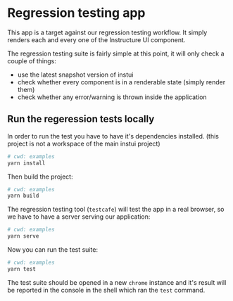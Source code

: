 # Regression testing app

This app is a target against our regression testing workflow. It simply renders each and every one of the Instructure UI component.

The regression testing suite is fairly simple at this point, it will only check a couple of things:

- use the latest snapshot version of instui
- check whether every component is in a renderable state (simply render them)
- check whether any error/warning is thrown inside the application

## Run the regeression tests locally

In order to run the test you have to have it's dependencies installed. (this project is not a workspace of the main instui project)

```sh
# cwd: examples
yarn install
```

Then build the project:

```sh
# cwd: examples
yarn build
```

The regression testing tool (`testcafe`) will test the app in a real browser, so we have to have a server serving our application:

```sh
# cwd: examples
yarn serve
```

Now you can run the test suite:

```sh
# cwd: examples
yarn test
```

The test suite should be opened in a new `chrome` instance and it's result will be reported in the console in the shell which ran the `test` command.
